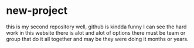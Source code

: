 # new-project
this is my second repository
well, github is kindda funny 
I can see the hard work in this website 
there is alot and alot of options 
there must be team or group that do it all together 
and may be they were doing it months or years.
